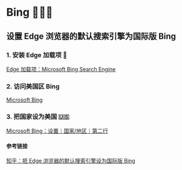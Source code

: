 # Bing 🏄🏻‍♂️

## 设置 Edge 浏览器的默认搜索引擎为国际版 Bing

### 1. 安装 Edge 加载项 🧩

[Edge 加载项：Microsoft Bing Search Engine](https://microsoftedge.microsoft.com/addons/detail/microsoft-bing-search-eng/acgiggmcehhbhfnedfkcgenplgkjddef)

### 2. 访问美国区 Bing

[Microsoft Bing](https://www.bing.com/?mkt=en-us)

### 3. 把国家设为美国 🇺🇸

[Microsoft Bing：设置｜国家/地区｜第二行](https://www.bing.com/account/general#region-section)

#### 参考链接

[知乎：把 Edge 浏览器的默认搜索引擎设为国际版 Bing](https://zhuanlan.zhihu.com/p/610841720)
